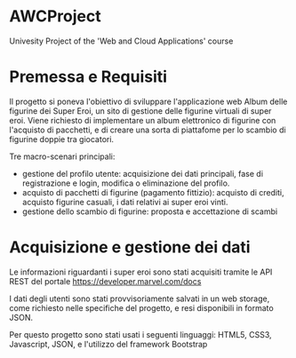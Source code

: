 # AWCProject
Univesity Project of the 'Web and Cloud Applications' course 

# Premessa e Requisiti
Il progetto si poneva l'obiettivo di sviluppare l'applicazione web Album delle figurine dei Super Eroi, un sito di gestione delle figurine virtuali di super eroi. Viene richiesto di implementare un album elettronico di figurine con l'acquisto di pacchetti, e di creare una sorta di piattafome per lo scambio di figurine doppie tra giocatori.

Tre macro-scenari principali:
- gestione del profilo utente: acquisizione dei dati principali, fase di registrazione e login, modifica o eliminazione del profilo.
- acquisto di pacchetti di figurine (pagamento fittizio): acquisto di crediti, acquisto figurine casuali, i dati relativi ai super eroi vinti. 
- gestione dello scambio di figurine: proposta e accettazione di scambi

# Acquisizione e gestione dei dati
Le informazioni riguardanti i super eroi sono stati acquisiti tramite le API REST del portale <link> https://developer.marvel.com/docs </link>

I dati degli utenti sono stati provvisoriamente salvati in un web storage, come richiesto nelle specifiche del progetto, e resi disponibili in formato JSON.

Per questo progetto sono stati usati i seguenti linguaggi: HTML5, CSS3, Javascript, JSON, e l'utilizzo del framework Bootstrap
